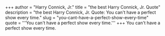 +++
author = "Harry Connick, Jr."
title = "the best Harry Connick, Jr. Quote"
description = "the best Harry Connick, Jr. Quote: You can't have a perfect show every time."
slug = "you-cant-have-a-perfect-show-every-time"
quote = '''You can't have a perfect show every time.'''
+++
You can't have a perfect show every time.
